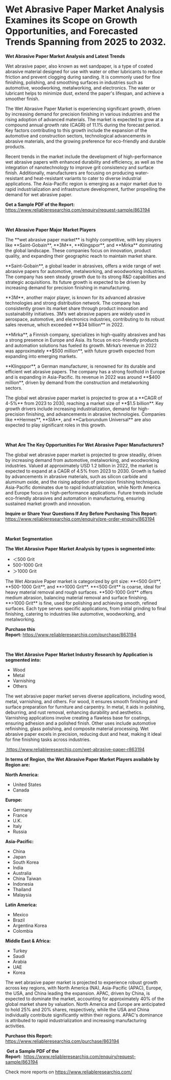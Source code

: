 <p><h1>Wet Abrasive Paper Market Analysis Examines its Scope on Growth Opportunities, and Forecasted Trends Spanning from 2025 to 2032.</h1></p><p><strong>Wet Abrasive Paper Market Analysis and Latest Trends</strong></p>
<p><p>Wet abrasive paper, also known as wet sandpaper, is a type of coated abrasive material designed for use with water or other lubricants to reduce friction and prevent clogging during sanding. It is commonly used for fine finishing, polishing, and smoothing surfaces in industries such as automotive, woodworking, metalworking, and electronics. The water or lubricant helps to minimize dust, extend the paper's lifespan, and achieve a smoother finish.</p><p>The Wet Abrasive Paper Market is experiencing significant growth, driven by increasing demand for precision finishing in various industries and the rising adoption of advanced materials. The market is expected to grow at a compound annual growth rate (CAGR) of 11.1% during the forecast period. Key factors contributing to this growth include the expansion of the automotive and construction sectors, technological advancements in abrasive materials, and the growing preference for eco-friendly and durable products.</p><p>Recent trends in the market include the development of high-performance wet abrasive papers with enhanced durability and efficiency, as well as the integration of nanotechnology to improve grit consistency and surface finish. Additionally, manufacturers are focusing on producing water-resistant and heat-resistant variants to cater to diverse industrial applications. The Asia-Pacific region is emerging as a major market due to rapid industrialization and infrastructure development, further propelling the demand for wet abrasive paper.</p></p>
<p><strong>Get a Sample PDF of the Report:&nbsp;</strong> <a href="https://www.reliableresearchiq.com/enquiry/request-sample/863194?utm_campaign=2125&utm_medium=2&utm_source=Github&utm_content=ia&utm_term=26012025&utm_id=wet-abrasive-paper">https://www.reliableresearchiq.com/enquiry/request-sample/863194</a></p>
<p>&nbsp;</p>
<p><strong>Wet Abrasive Paper Major Market Players</strong></p>
<p><p>The **wet abrasive paper market** is highly competitive, with key players like **Saint-Gobain**, **3M**, **Klingspor**, and **Mirka** dominating the global landscape. These companies focus on innovation, product quality, and expanding their geographic reach to maintain market share.</p><p>**Saint-Gobain**, a global leader in abrasives, offers a wide range of wet abrasive papers for automotive, metalworking, and woodworking industries. The company has seen steady growth due to its strong R&D capabilities and strategic acquisitions. Its future growth is expected to be driven by increasing demand for precision finishing in manufacturing.</p><p>**3M**, another major player, is known for its advanced abrasive technologies and strong distribution network. The company has consistently grown its market share through product innovation and sustainability initiatives. 3M’s wet abrasive papers are widely used in aerospace, automotive, and electronics industries, contributing to its robust sales revenue, which exceeded **$34 billion** in 2022.</p><p>**Mirka**, a Finnish company, specializes in high-quality abrasives and has a strong presence in Europe and Asia. Its focus on eco-friendly products and automation solutions has fueled its growth. Mirka’s revenue in 2022 was approximately **$500 million**, with future growth expected from expanding into emerging markets.</p><p>**Klingspor**, a German manufacturer, is renowned for its durable and efficient wet abrasive papers. The company has a strong foothold in Europe and is expanding in Asia-Pacific. Its revenue in 2022 was around **$400 million**, driven by demand from the construction and metalworking sectors.</p><p>The global wet abrasive paper market is projected to grow at a **CAGR of 4-5%** from 2023 to 2030, reaching a market size of **$1.5 billion**. Key growth drivers include increasing industrialization, demand for high-precision finishing, and advancements in abrasive technologies. Companies like **Hermes**, **SIA**, and **Carborundum Universal** are also expected to play significant roles in this growth.</p></p>
<p>&nbsp;</p>
<p><strong>What Are The Key Opportunities For Wet Abrasive Paper Manufacturers?</strong></p>
<p><p>The global wet abrasive paper market is projected to grow steadily, driven by increasing demand from automotive, metalworking, and woodworking industries. Valued at approximately USD 1.2 billion in 2022, the market is expected to expand at a CAGR of 4.5% from 2023 to 2030. Growth is fueled by advancements in abrasive materials, such as silicon carbide and aluminum oxide, and the rising adoption of precision finishing techniques. Asia-Pacific dominates due to rapid industrialization, while North America and Europe focus on high-performance applications. Future trends include eco-friendly abrasives and automation in manufacturing, ensuring sustained market growth and innovation.</p></p>
<p><strong>Inquire or Share Your Questions If Any Before Purchasing This Report:</strong> <a href="https://www.reliableresearchiq.com/enquiry/pre-order-enquiry/863194?utm_campaign=2125&utm_medium=2&utm_source=Github&utm_content=ia&utm_term=26012025&utm_id=wet-abrasive-paper">https://www.reliableresearchiq.com/enquiry/pre-order-enquiry/863194</a></p>
<p>&nbsp;</p>
<p><strong>Market Segmentation</strong></p>
<p><strong>The Wet Abrasive Paper Market Analysis by types is segmented into:</strong></p>
<p><ul><li>＜500 Grit</li><li>500-1000 Grit</li><li>＞1000 Grit</li></ul></p>
<p><p>The Wet Abrasive Paper market is categorized by grit size: **<500 Grit**, **500-1000 Grit**, and **>1000 Grit**. **<500 Grit** is coarse, ideal for heavy material removal and rough surfaces. **500-1000 Grit** offers medium abrasion, balancing material removal and surface finishing. **>1000 Grit** is fine, used for polishing and achieving smooth, refined surfaces. Each type serves specific applications, from initial grinding to final finishing, catering to industries like automotive, woodworking, and metalworking.</p></p>
<p><strong>Purchase this Report:&nbsp;</strong><a href="https://www.reliableresearchiq.com/purchase/863194?utm_campaign=2125&utm_medium=2&utm_source=Github&utm_content=ia&utm_term=26012025&utm_id=wet-abrasive-paper">https://www.reliableresearchiq.com/purchase/863194</a></p>
<p>&nbsp;</p>
<p><strong>The Wet Abrasive Paper Market Industry Research by Application is segmented into:</strong></p>
<p><ul><li>Wood</li><li>Metal</li><li>Varnishing</li><li>Others</li></ul></p>
<p><p>The wet abrasive paper market serves diverse applications, including wood, metal, varnishing, and others. For wood, it ensures smooth finishing and surface preparation for furniture and carpentry. In metal, it aids in polishing, deburring, and rust removal, enhancing durability and aesthetics. Varnishing applications involve creating a flawless base for coatings, ensuring adhesion and a polished finish. Other uses include automotive refinishing, glass polishing, and composite material processing. Wet abrasive paper excels in precision, reducing dust and heat, making it ideal for fine finishing tasks across industries.</p></p>
<p><a href="https://www.reliableresearchiq.com/wet-abrasive-paper-r863194?utm_campaign=2125&utm_medium=2&utm_source=Github&utm_content=ia&utm_term=26012025&utm_id=wet-abrasive-paper">&nbsp;https://www.reliableresearchiq.com/wet-abrasive-paper-r863194</a></p>
<p><strong>In terms of Region, the Wet Abrasive Paper Market Players available by Region are:</strong></p>
<p>
    <p> <strong> North America: </strong>
        <ul>
            <li>United States</li>
            <li>Canada</li>
        </ul>
        </p> 
    <p> <strong> Europe: </strong>
        <ul>
            <li>Germany</li>
            <li>France</li>
            <li>U.K.</li>
            <li>Italy</li>
            <li>Russia</li>
        </ul>
        </p> 
    <p> <strong> Asia-Pacific: </strong>
        <ul>
            <li>China</li>
            <li>Japan</li>
            <li>South Korea</li>
            <li>India</li>
            <li>Australia</li>
            <li>China Taiwan</li>
            <li>Indonesia</li>
            <li>Thailand</li>
            <li>Malaysia</li>
        </ul>
        </p> 
    <p> <strong> Latin America: </strong>
        <ul>
            <li>Mexico</li>
            <li>Brazil</li>
            <li>Argentina Korea</li>
            <li>Colombia</li>
        </ul>
        </p> 
    <p> <strong> Middle East & Africa: </strong>
        <ul>
            <li>Turkey</li>
            <li>Saudi</li>
            <li>Arabia</li>
            <li>UAE</li>
            <li>Korea</li>
        </ul>
    </p>
    </p>
<p><p>The wet abrasive paper market is projected to experience robust growth across key regions, with North America (NA), Asia-Pacific (APAC), Europe, the USA, and China leading the expansion. APAC, driven by China, is expected to dominate the market, accounting for approximately 40% of the global market share by valuation. North America and Europe are anticipated to hold 25% and 20% shares, respectively, while the USA and China individually contribute significantly within their regions. APAC's dominance is attributed to rapid industrialization and increasing manufacturing activities.</p></p>
<p><strong>Purchase this Report: </strong><a href="https://www.reliableresearchiq.com/purchase/863194?utm_campaign=2125&utm_medium=2&utm_source=Github&utm_content=ia&utm_term=26012025&utm_id=wet-abrasive-paper">https://www.reliableresearchiq.com/purchase/863194</a></p>
<p>&nbsp;<strong>Get a Sample PDF of the Report:&nbsp;&nbsp;</strong><a href="https://www.reliableresearchiq.com/enquiry/request-sample/863194?utm_campaign=2125&utm_medium=2&utm_source=Github&utm_content=ia&utm_term=26012025&utm_id=wet-abrasive-paper">https://www.reliableresearchiq.com/enquiry/request-sample/863194</a></p>
<p><strong></strong></p>
<p>Check more reports on <a href="https://www.reliableresearchiq.com/?utm_campaign=2125&utm_medium=2&utm_source=Github&utm_content=ia&utm_term=26012025&utm_id=wet-abrasive-paper">https://www.reliableresearchiq.com/</a></p>